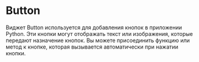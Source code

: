 # Button

Виджет Button используется для добавления кнопок в приложении Python. Эти кнопки могут отображать текст или изображения, которые передают назначение кнопок. Вы можете присоединить функцию или метод к кнопке, которая вызывается автоматически при нажатии кнопки.

